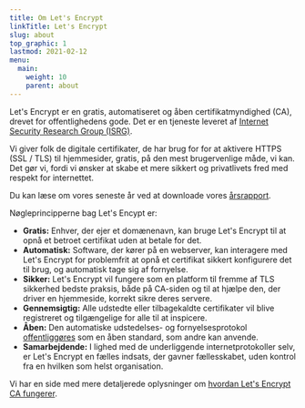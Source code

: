 ```yaml
---
title: Om Let's Encrypt
linkTitle: Let's Encrypt
slug: about
top_graphic: 1
lastmod: 2021-02-12
menu:
  main:
    weight: 10
    parent: about
---
```


Let's Encrypt er en gratis, automatiseret og åben certifikatmyndighed (CA), drevet for offentlighedens gode. Det er en tjeneste leveret af [Internet Security Research Group (ISRG)](https://www.abetterinternet.org/).

Vi giver folk de digitale certifikater, de har brug for for at aktivere HTTPS (SSL / TLS) til hjemmesider, gratis, på den mest brugervenlige måde, vi kan. Det gør vi, fordi vi ønsker at skabe et mere sikkert og privatlivets fred med respekt for internettet.

Du kan læse om vores seneste år ved at downloade vores [årsrapport](https://abetterinternet.org/documents/2020-ISRG-Annual-Report.pdf).

Nøgleprincipperne bag Let's Encypt er:

* <strong>Gratis:</strong> Enhver, der ejer et domænenavn, kan bruge Let's Encrypt til at opnå et betroet certifikat uden at betale for det.
* <strong>Automatisk:</strong> Software, der kører på en webserver, kan interagere med Let's Encrypt for problemfrit at opnå et certifikat sikkert konfigurere det til brug, og automatisk tage sig af fornyelse.
* <strong>Sikker:</strong> Let's Encrypt vil fungere som en platform til fremme af TLS sikkerhed bedste praksis, både på CA-siden og til at hjælpe den, der driver en hjemmeside, korrekt sikre deres servere.
* <strong>Gennemsigtig:</strong> Alle udstedte eller tilbagekaldte certifikater vil blive registreret og tilgængelige for alle til at inspicere.
* <strong>Åben:</strong> Den automatiske udstedelses- og fornyelsesprotokol [offentliggøres](https://tools.ietf.org/html/rfc8555) som en åben standard, som andre kan anvende.
* <strong>Samarbejdende:</strong> I lighed med de underliggende internetprotokoller selv, er Let's Encrypt en fælles indsats, der gavner fællesskabet, uden kontrol fra en hvilken som helst organisation.

Vi har en side med mere detaljerede oplysninger om [hvordan Let's Encrypt CA fungerer](/how-it-works).
